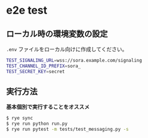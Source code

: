 # e2e test

## ローカル時の環境変数の設定

`.env` ファイルをローカル向けに作成してください。

```bash
TEST_SIGNALING_URL=wss://sora.example.com/signaling
TEST_CHANNEL_ID_PREFIX=sora_
TEST_SECRET_KEY=secret
```

## 実行方法

**基本個別で実行することをオススメ**

```bash
$ rye sync
$ rye run python run.py
$ rye run pytest -m tests/test_messaging.py -s
```
